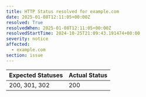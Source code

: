 ```yaml
---
title: HTTP Status resolved for example.com
date: 2025-01-08T12:11:05+00:00Z
resolved: True
resolvedWhen: 2025-01-08T12:11:05+00:00Z
resolvedStartTime: 2024-10-25T21:09:43.191474+00:00
severity: notice
affected:
  - example.com
section: issue
---
```


| Expected Statuses | Actual Status  |
|-------------------|----------------|
| 200, 301, 302 | 200 |
